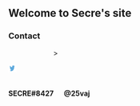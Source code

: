 # 
## Welcome to Secre's site
### Contact
<p>
<div<img src="discord logo.png" alt="Discord" style="width:16px;height:16px;" > 
&emsp; &emsp; &emsp; &emsp; &emsp; >
<div class="img-one">
  <img src="twitterlogo.jpg" alt="Twitter" style="width:16px;height:16px;" >
    <div class="adventure-link">
        <a href="www.twitter.com/25vaj"></a>
    </div>
</div>


<br><strong> SECRE#8427 &emsp; @25vaj</strong>
</p>
